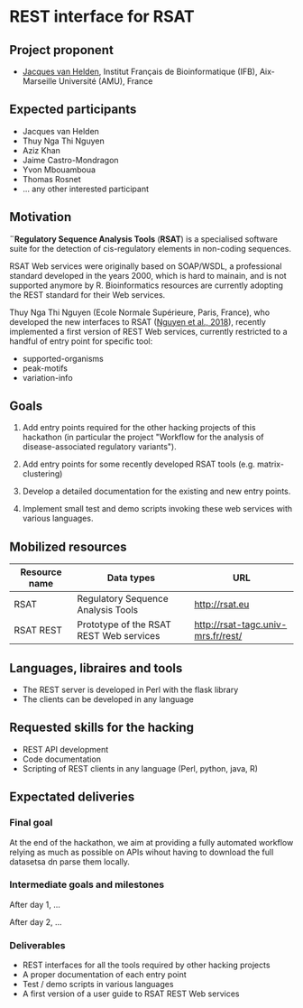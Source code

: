 # REST interface for RSAT


## Project proponent

- [Jacques van Helden](https://github.com/jvanheld), Institut Français de Bioinformatique (IFB), Aix-Marseille Université (AMU), France

## Expected participants

- Jacques van Helden
- Thuy Nga Thi Nguyen
- Aziz Khan
- Jaime Castro-Mondragon
- Yvon Mbouamboua
- Thomas Rosnet
- ... any other interested participant

## Motivation

**¨Regulatory Sequence Analysis Tools** (**RSAT**) is a specialised software suite for the detection of cis-regulatory elements in non-coding sequences.

RSAT Web services were originally based on SOAP/WSDL, a professional standard developed in the years 2000, which is hard to mainain, and is not supported anymore by R. Bioinformatics resources are currently adopting the REST standard for their Web services. 

Thuy Nga Thi Nguyen (Ecole Normale Supérieure, Paris, France), who developed the new interfaces to RSAT ([Nguyen et al., 2018](https://www.ncbi.nlm.nih.gov/pubmed/?term=29722874)), recently implemented a first version of REST Web services, currently restricted to a handful of entry point for specific tool: 

- supported-organisms
- peak-motifs
- variation-info

## Goals


1. Add entry points required for the other hacking projects of this hackathon (in particular the project "Workflow for the analysis of disease-associated regulatory variants").

2. Add entry points for some recently developed RSAT tools (e.g. matrix-clustering)

3. Develop a detailed documentation for the existing and new entry points. 

4. Implement small test and demo scripts invoking these web services with various languages.


## Mobilized resources


| Resource name | Data types |  URL | 
|-----------------|----------------------------------|----------------------------------|
| RSAT | Regulatory Sequence Analysis Tools |  <http://rsat.eu> | 
| RSAT REST | Prototype of the RSAT REST Web services | <http://rsat-tagc.univ-mrs.fr/rest/> |


## Languages, libraires and tools

- The REST server is developed in Perl with the flask library
- The clients can be developed in any language

## Requested skills for the hacking

- REST API development
- Code documentation
- Scripting of REST clients in any language (Perl, python, java, R)


## Expectated deliveries

### Final goal

At the end of the hackathon, we aim at providing a fully automated workflow relying as much as possible on APIs wihout having to download the full datasetsa dn parse them locally. 


### Intermediate goals and milestones

After day 1, ...

After day 2, ...

### Deliverables

- REST interfaces for all the tools required by other hacking projects
- A proper documentation of each entry point
- Test / demo scripts in various languages
- A first version of a user guide to RSAT REST Web services

